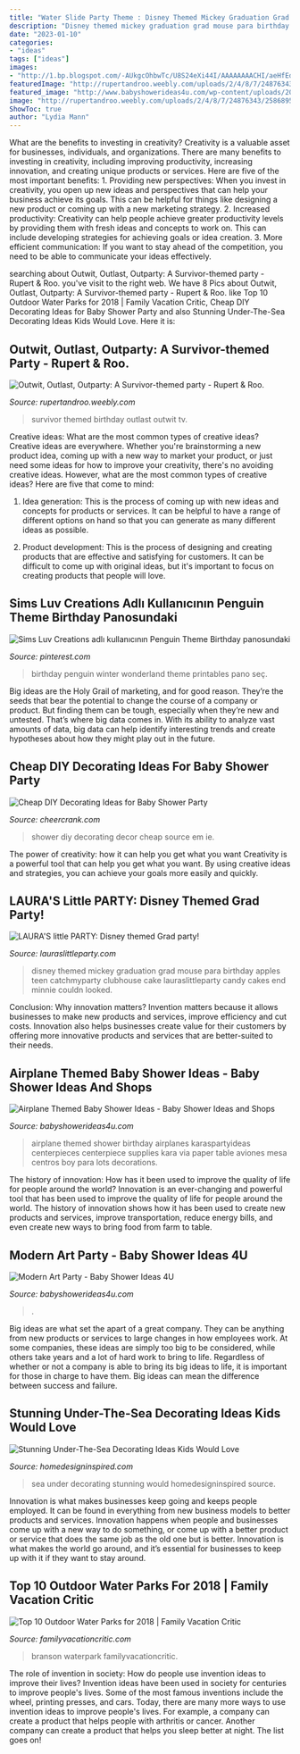 ```yaml
---
title: "Water Slide Party Theme : Disney Themed Mickey Graduation Grad Mouse Para Birthday Apples Teen Catchmyparty Clubhouse Cake Lauraslittleparty Candy Cakes End Minnie Couldn Looked"
description: "Disney themed mickey graduation grad mouse para birthday apples teen catchmyparty clubhouse cake lauraslittleparty candy cakes end minnie couldn looked"
date: "2023-01-10"
categories:
- "ideas"
tags: ["ideas"]
images:
- "http://1.bp.blogspot.com/-AUkgcOhbwTc/U8S24eXi44I/AAAAAAAACHI/aeHfEdhxbRg/s1600/IMG_3205.JPG"
featuredImage: "http://rupertandroo.weebly.com/uploads/2/4/8/7/24876343/2586895_orig.png"
featured_image: "http://www.babyshowerideas4u.com/wp-content/uploads/2014/01/airplane-131.jpg"
image: "http://rupertandroo.weebly.com/uploads/2/4/8/7/24876343/2586895_orig.png"
ShowToc: true
author: "Lydia Mann"
---
```



What are the benefits to investing in creativity?
Creativity is a valuable asset for businesses, individuals, and organizations. There are many benefits to investing in creativity, including improving productivity, increasing innovation, and creating unique products or services. Here are five of the most important benefits: 1. Providing new perspectives: When you invest in creativity, you open up new ideas and perspectives that can help your business achieve its goals. This can be helpful for things like designing a new product or coming up with a new marketing strategy. 2. Increased productivity: Creativity can help people achieve greater productivity levels by providing them with fresh ideas and concepts to work on. This can include developing strategies for achieving goals or idea creation. 3. More efficient communication: If you want to stay ahead of the competition, you need to be able to communicate your ideas effectively.

	

		
searching about Outwit, Outlast, Outparty: A Survivor-themed party - Rupert &amp; Roo. you've visit to the right web. We have 8 Pics about Outwit, Outlast, Outparty: A Survivor-themed party - Rupert &amp; Roo. like Top 10 Outdoor Water Parks for 2018 | Family Vacation Critic, Cheap DIY Decorating Ideas for Baby Shower Party and also Stunning Under-The-Sea Decorating Ideas Kids Would Love. Here it is:
		
    
## Outwit, Outlast, Outparty: A Survivor-themed Party - Rupert &amp; Roo.

<img loading=lazy src="http://rupertandroo.weebly.com/uploads/2/4/8/7/24876343/2586895_orig.png" onerror="this.onerror=null;this.src='https://tse4.mm.bing.net/th?id=OIP.2EdV3gdXfMrLJPpycMte7QHaEZ&amp;pid=15.1';" alt="Outwit, Outlast, Outparty: A Survivor-themed party - Rupert &amp; Roo.">

_Source: rupertandroo.weebly.com_

>survivor themed birthday outlast outwit tv. 

	

Creative ideas: What are the most common types of creative ideas?
Creative ideas are everywhere. Whether you're brainstorming a new product idea, coming up with a new way to market your product, or just need some ideas for how to improve your creativity, there's no avoiding creative ideas. However, what are the most common types of creative ideas? Here are five that come to mind: 
1. Idea generation: This is the process of coming up with new ideas and concepts for products or services. It can be helpful to have a range of different options on hand so that you can generate as many different ideas as possible.

2. Product development: This is the process of designing and creating products that are effective and satisfying for customers. It can be difficult to come up with original ideas, but it's important to focus on creating products that people will love.


    
## Sims Luv Creations Adlı Kullanıcının Penguin Theme Birthday Panosundaki

<img loading=lazy src="https://i.pinimg.com/736x/2d/7c/44/2d7c44640b442718fd98ca8cced31e1b.jpg" onerror="this.onerror=null;this.src='https://tse3.mm.bing.net/th?id=OIP.rzBpzVzhkPDe_oryl2mwGQHaJ3&amp;pid=15.1';" alt="Sims Luv Creations adlı kullanıcının Penguin Theme Birthday panosundaki">

_Source: pinterest.com_

>birthday penguin winter wonderland theme printables pano seç. 

	

Big ideas are the Holy Grail of marketing, and for good reason. They’re the seeds that bear the potential to change the course of a company or product. But finding them can be tough, especially when they’re new and untested. That’s where big data comes in. With its ability to analyze vast amounts of data, big data can help identify interesting trends and create hypotheses about how they might play out in the future.

    
## Cheap DIY Decorating Ideas For Baby Shower Party

<img loading=lazy src="http://www.cheercrank.com/wp-content/uploads/2016/08/09-baby-shower-decor-ideas-woohome.jpg" onerror="this.onerror=null;this.src='https://tse1.mm.bing.net/th?id=OIP.13mFWoGObNUiHqefPU324wHaLG&amp;pid=15.1';" alt="Cheap DIY Decorating Ideas for Baby Shower Party">

_Source: cheercrank.com_

>shower diy decorating decor cheap source em ie. 

	

The power of creativity: how it can help you get what you want
Creativity is a powerful tool that can help you get what you want. By using creative ideas and strategies, you can achieve your goals more easily and quickly.

    
## LAURA&#039;S Little PARTY: Disney Themed Grad Party!

<img loading=lazy src="http://1.bp.blogspot.com/-AUkgcOhbwTc/U8S24eXi44I/AAAAAAAACHI/aeHfEdhxbRg/s1600/IMG_3205.JPG" onerror="this.onerror=null;this.src='https://tse4.mm.bing.net/th?id=OIP.ERayXTndJA7BalvuQen9mAHaJ4&amp;pid=15.1';" alt="LAURA&#039;S little PARTY: Disney themed Grad party!">

_Source: lauraslittleparty.com_

>disney themed mickey graduation grad mouse para birthday apples teen catchmyparty clubhouse cake lauraslittleparty candy cakes end minnie couldn looked. 

	

Conclusion: Why innovation matters?
Invention matters because it allows businesses to make new products and services, improve efficiency and cut costs. Innovation also helps businesses create value for their customers by offering more innovative products and services that are better-suited to their needs.

    
## Airplane Themed Baby Shower Ideas - Baby Shower Ideas And Shops

<img loading=lazy src="http://www.babyshowerideas4u.com/wp-content/uploads/2014/01/airplane-131.jpg" onerror="this.onerror=null;this.src='https://tse4.mm.bing.net/th?id=OIP.8-JnYeHca-598BlD9yPGngHaLH&amp;pid=15.1';" alt="Airplane Themed Baby Shower Ideas - Baby Shower Ideas and Shops">

_Source: babyshowerideas4u.com_

>airplane themed shower birthday airplanes karaspartyideas centerpieces centerpiece supplies kara via paper table aviones mesa centros boy para lots decorations. 

	

The history of innovation: How has it been used to improve the quality of life for people around the world?
Innovation is an ever-changing and powerful tool that has been used to improve the quality of life for people around the world. The history of innovation shows how it has been used to create new products and services, improve transportation, reduce energy bills, and even create new ways to bring food from farm to table.

    
## Modern Art Party - Baby Shower Ideas 4U

<img loading=lazy src="http://www.birthdaypartyideas4u.com/wp-content/uploads/2015/01/desserts-in-modern-art-decorations.jpg" onerror="this.onerror=null;this.src='https://tse1.mm.bing.net/th?id=OIP.4EODpJawr6M4Q5sCUZJouwHaLH&amp;pid=15.1';" alt="Modern Art Party - Baby Shower Ideas 4U">

_Source: babyshowerideas4u.com_

>. 

	

Big ideas are what set the apart of a great company. They can be anything from new products or services to large changes in how employees work. At some companies, these ideas are simply too big to be considered, while others take years and a lot of hard work to bring to life. Regardless of whether or not a company is able to bring its big ideas to life, it is important for those in charge to have them. Big ideas can mean the difference between success and failure.

    
## Stunning Under-The-Sea Decorating Ideas Kids Would Love

<img loading=lazy src="http://www.homedesigninspired.com/wp-content/uploads/2017/06/under-the-sea-decorating-inspiration-6-1-2.jpg" onerror="this.onerror=null;this.src='https://tse4.mm.bing.net/th?id=OIP.5IfXx8wsFnhdZ2EQ9l_TXQHaNJ&amp;pid=15.1';" alt="Stunning Under-The-Sea Decorating Ideas Kids Would Love">

_Source: homedesigninspired.com_

>sea under decorating stunning would homedesigninspired source. 

	

Innovation is what makes businesses keep going and keeps people employed. It can be found in everything from new business models to better products and services. Innovation happens when people and businesses come up with a new way to do something, or come up with a better product or service that does the same job as the old one but is better. Innovation is what makes the world go around, and it’s essential for businesses to keep up with it if they want to stay around.

    
## Top 10 Outdoor Water Parks For 2018 | Family Vacation Critic

<img loading=lazy src="https://www.familyvacationcritic.com/wp-content/uploads/sites/19/2014/05/b4ad92385823e73fe9ca95e5ebab12f4.jpg" onerror="this.onerror=null;this.src='https://tse1.mm.bing.net/th?id=OIP.dX_jB1G01Wm_FiyjtnOsYgHaE8&amp;pid=15.1';" alt="Top 10 Outdoor Water Parks for 2018 | Family Vacation Critic">

_Source: familyvacationcritic.com_

>branson waterpark familyvacationcritic. 

	

The role of invention in society: How do people use invention ideas to improve their lives?
Invention ideas have been used in society for centuries to improve people's lives. Some of the most famous inventions include the wheel, printing presses, and cars. Today, there are many more ways to use invention ideas to improve people's lives. For example, a company can create a product that helps people with arthritis or cancer. Another company can create a product that helps you sleep better at night. The list goes on!

